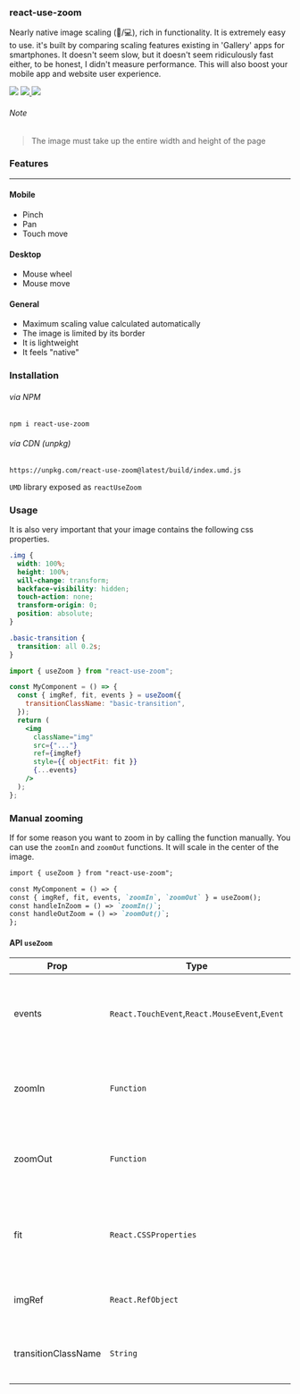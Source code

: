 ### react-use-zoom

Nearly native image scaling (:iphone:/:computer:), rich in functionality. It is extremely easy to use. it's built by comparing scaling features existing in 'Gallery' apps for smartphones. It doesn't seem slow, but it doesn't seem ridiculously fast either, to be honest, I didn't measure performance. This will also boost your mobile app and website user experience.

<p>
  <a href="https://www.npmjs.com/package/react-use-zoom"><img  src="https://img.shields.io/npm/v/react-use-zoom?style=for-the-badge"/></a>

<a href="https://bundlephobia.com/result?p=react-use-zoom@latest">
  <img src="https://img.shields.io/bundlephobia/min/react-use-zoom?style=for-the-badge"/>
</a>
  
<a href="https://bundlephobia.com/result?p=react-use-zoom@latest">
  <img src="https://img.shields.io/bundlephobia/minzip/react-use-zoom?style=for-the-badge"/>
</a>

</p>

###### Note

> The image must take up the entire width and height of the page

### Features

---

#### Mobile

- Pinch
- Pan
- Touch move

#### Desktop

- Mouse wheel
- Mouse move

#### General

- Maximum scaling value calculated automatically
- The image is limited by its border
- It is lightweight
- It feels "native"

### Installation

###### via NPM

```
npm i react-use-zoom
```

###### via CDN (unpkg)

```
https://unpkg.com/react-use-zoom@latest/build/index.umd.js
```

`UMD` library exposed as `reactUseZoom`

### Usage

It is also very important that your image contains the following css properties.

```css
.img {
  width: 100%;
  height: 100%;
  will-change: transform;
  backface-visibility: hidden;
  touch-action: none;
  transform-origin: 0;
  position: absolute;
}

.basic-transition {
  transition: all 0.2s;
}
```

```jsx
import { useZoom } from "react-use-zoom";

const MyComponent = () => {
  const { imgRef, fit, events } = useZoom({
    transitionClassName: "basic-transition",
  });
  return (
    <img
      className="img"
      src={"..."}
      ref={imgRef}
      style={{ objectFit: fit }}
      {...events}
    />
  );
};
```

### Manual zooming

If for some reason you want to zoom in by calling the function manually. You can use the `zoomIn` and `zoomOut` functions. It will scale in the center of the image.

```markdown
import { useZoom } from "react-use-zoom";

const MyComponent = () => {
const { imgRef, fit, events, `zoomIn`, `zoomOut` } = useZoom();
const handleInZoom = () => `zoomIn()`;
const handleOutZoom = () => `zoomOut()`;
};
```

#### API `useZoom`

| Prop                | Type                                          | Description                                                                                      |
| ------------------- | --------------------------------------------- | ------------------------------------------------------------------------------------------------ |
| events              | `React.TouchEvent`,`React.MouseEvent`,`Event` | Events must be assigned to an element to work with it. `onLoad`, `onMouseDown` or `onTouchStart` |
| zoomIn              | `Function`                                    | Call the zoom in manually. The transformation point will be at the center                        |
| zoomOut             | `Function`                                    | Call the zoom out manually. The transformation point will be at the center                       |
| fit                 | `React.CSSProperties`                         | Decides when the image should be `object-fit: contain;' or 'object-fit: none;'                   |
| imgRef                 | `React.RefObject`                             | Access an image by providing a reference                                                         |
| transitionClassName | `String`                                      | Class name to provide a smooth transition when scaling                                           |
